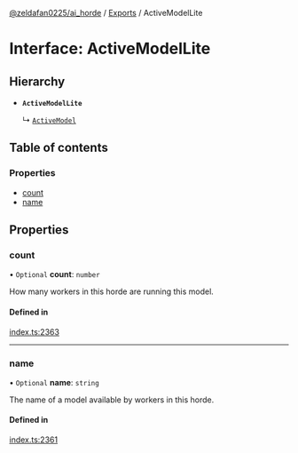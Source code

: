 [@zeldafan0225/ai_horde](../README.md) / [Exports](../modules.md) / ActiveModelLite

# Interface: ActiveModelLite

## Hierarchy

- **`ActiveModelLite`**

  ↳ [`ActiveModel`](ActiveModel.md)

## Table of contents

### Properties

- [count](ActiveModelLite.md#count)
- [name](ActiveModelLite.md#name)

## Properties

### count

• `Optional` **count**: `number`

How many workers in this horde are running this model.

#### Defined in

[index.ts:2363](https://github.com/ZeldaFan0225/ai_horde/blob/1d5fbc0/index.ts#L2363)

___

### name

• `Optional` **name**: `string`

The name of a model available by workers in this horde.

#### Defined in

[index.ts:2361](https://github.com/ZeldaFan0225/ai_horde/blob/1d5fbc0/index.ts#L2361)
